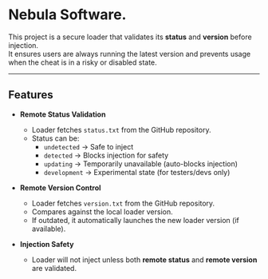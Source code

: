 # Nebula Software.

This project is a secure loader that validates its **status** and **version** before injection.  
It ensures users are always running the latest version and prevents usage when the cheat is in a risky or disabled state.

---

## Features
- **Remote Status Validation**  
  - Loader fetches `status.txt` from the GitHub repository.  
  - Status can be:  
    - `undetected` → Safe to inject  
    - `detected` → Blocks injection for safety  
    - `updating` → Temporarily unavailable (auto-blocks injection)  
    - `development` → Experimental state (for testers/devs only)

- **Remote Version Control**  
  - Loader fetches `version.txt` from the GitHub repository.  
  - Compares against the local loader version.  
  - If outdated, it automatically launches the new loader version (if available).  

- **Injection Safety**  
  - Loader will not inject unless both **remote status** and **remote version** are validated.  

